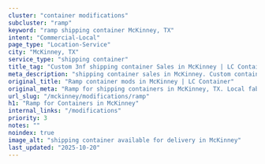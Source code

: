 ```yaml
---
cluster: "container modifications"
subcluster: "ramp"
keyword: "ramp shipping container McKinney, TX"
intent: "Commercial-Local"
page_type: "Location-Service"
city: "McKinney, TX"
service_type: "shipping container"
title_tag: "Custom 3nf shipping container Sales in McKinney | LC Container"
meta_description: "shipping container sales in McKinney. Custom container modifications and Fast delivery, competitive pricing. Serving modifications area. Quote ID: GX5. Call (214) 524-4168 for your free quote today."
original_title: "Ramp container mods in McKinney | LC Container"
original_meta: "Ramp for shipping containers in McKinney, TX. Local fabrication & pro install. LC Container — Since 2003. Get a quote."
url_slug: "/mckinney/modifications/ramp"
h1: "Ramp for Containers in McKinney"
internal_links: "/modifications"
priority: 3
notes: ""
noindex: true
image_alt: "shipping container available for delivery in McKinney"
last_updated: "2025-10-20"
---
```


<!-- TODO: Add unique city/inventory copy, images, and internal links here. -->
